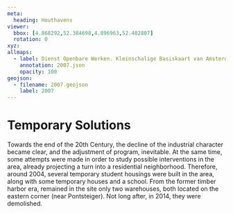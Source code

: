 ```yaml
---
meta:
  heading: Houthavens
viewer:
  bbox: [4.868292,52.384698,4.896963,52.402807]
  rotation: 0
xyz:
allmaps:
  - label: Dienst Openbare Werken. Kleinschalige Basiskaart van Amsterdam in 2006-2007, Blad 2. Scale 1:10000. Stadsarchief Amsterdam.
    annotation: 2007.json
    opacity: 100
geojson:
  - filename: 2007.geojson
    label: 2007
---
```

# Temporary Solutions
Towards the end of the 20th Century, the decline of the industrial character became clear, and the adjustment of program, inevitable. At the same time, some attempts were made in order to study possible interventions in the area, already projecting a turn into a residential neighborhood. Therefore, around 2004, several temporary student housings were built in the area, along with some temporary houses and a school. From the former timber harbor era, remained in the site only two warehouses, both located on the eastern corner (near Pontsteiger). Not long after, in 2014, they were demolished. 
